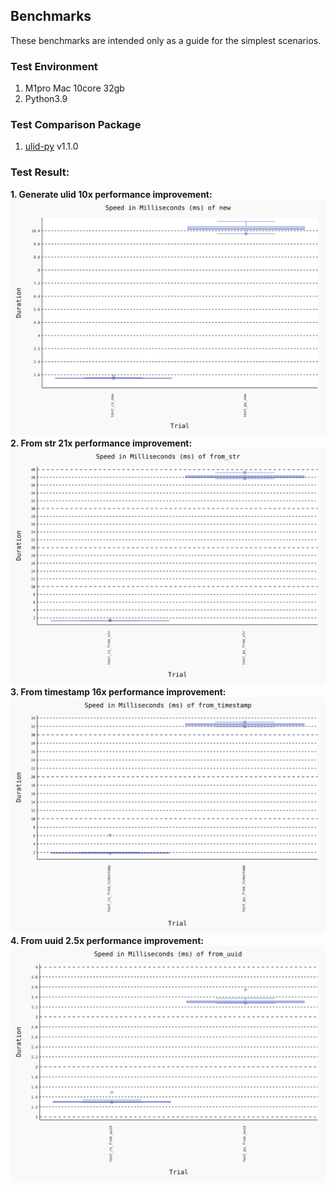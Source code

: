 ## Benchmarks
These benchmarks are intended only as a guide for the simplest scenarios.

### Test Environment
1. M1pro Mac 10core 32gb
2. Python3.9

### Test Comparison Package
1. [ulid-py](https://github.com/ahawker/ulid) v1.1.0

### Test Result:
**1. Generate ulid 10x performance improvement:**
![new](./result/benchmark_20230728_090826-new.svg)
**2. From str 21x performance improvement:**
![str](./result/benchmark_20230728_090826-from_str.svg)
**3. From timestamp 16x performance improvement:**
![timestamp](./result/benchmark_20230728_090826-from_timestamp.svg)
**4. From uuid 2.5x performance improvement:**
![uuid](./result/benchmark_20230728_090826-from_uuid.svg)
